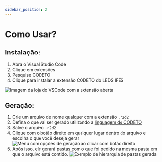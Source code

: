 ```yaml
---
sidebar_position: 2
---
```


# Como Usar?

## Instalação:

1. Abra o Visual Studio Code
2. Clique em extensões
3. Pesquise CODETO
4. Clique para instalar a extensão CODETO do LEDS IFES

![Imagem da loja do VSCode com a extensão aberta](./img/extension.png)

## Geração:

1. Crie um arquivo de nome qualquer com a extensão `.r2d2`
2. Defina o que vai ser gerado utilizando a [linguagem do CODETO](lang.md)
3. Salve o arquivo `.r2d2`
4. Clique com o botão direito em qualquer lugar dentro do arquivo e escolha o que você deseja gerar
![Menu com opções de geração ao clicar com botão direito](./img/right-click.png)
5. Após isso, ele gerará pastas com o que foi pedido na mesma pasta em que o arquivo está contido.
![Exemplo de hierarquia de pastas gerada](./img/folders.png)